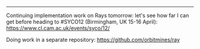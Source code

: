 

---

Continuing implementation work on Rays tomorrow: let's see how far I can get before heading to #SYCO12 (Birmingham, UK 15-16 April): https://www.cl.cam.ac.uk/events/syco/12/

Doing work in a separate repository: https://github.com/orbitmines/ray
